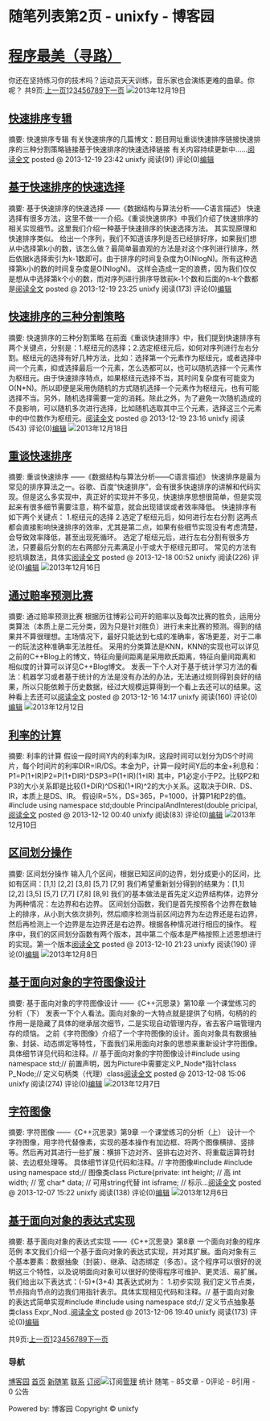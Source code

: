 
# 随笔列表第2页 - unixfy - 博客园
# [程序最美（寻路）](https://www.cnblogs.com/unixfy/)
你还在坚持练习你的技术吗？运动员天天训练，音乐家也会演练更难的曲章。你呢？
共9页:[上一页](https://www.cnblogs.com/unixfy/default.html?page=1)[1](https://www.cnblogs.com/unixfy/default.html?page=1)2[3](https://www.cnblogs.com/unixfy/default.html?page=3)[4](https://www.cnblogs.com/unixfy/default.html?page=4)[5](https://www.cnblogs.com/unixfy/default.html?page=5)[6](https://www.cnblogs.com/unixfy/default.html?page=6)[7](https://www.cnblogs.com/unixfy/default.html?page=7)[8](https://www.cnblogs.com/unixfy/default.html?page=8)[9](https://www.cnblogs.com/unixfy/default.html?page=9)[下一页](https://www.cnblogs.com/unixfy/default.html?page=3)
![](https://www.cnblogs.com/images/link.gif)2013年12月19日
## [快速排序专辑](https://www.cnblogs.com/unixfy/p/3483075.html)
摘要: 快速排序专辑 有关快速排序的几篇博文：题目网址重谈快速排序链接快速排序的三种分割策略链接基于快速排序的快速选择链接 有关内容持续更新中……[阅读全文](https://www.cnblogs.com/unixfy/p/3483075.html)
posted @ 2013-12-19 23:42 unixfy 阅读(91) 评论(0)[编辑](https://i.cnblogs.com/EditPosts.aspx?postid=3483075)

## [基于快速排序的快速选择](https://www.cnblogs.com/unixfy/p/3483048.html)
摘要: 基于快速排序的快速选择 ——《数据结构与算法分析——C语言描述》 快速选择有很多方法，这里不做一一介绍。《重谈快速排序》中我们介绍了快速排序的相关实现细节。这里我们介绍一种基于快速排序的快速选择方法。 其实现原理和快速排序类似。 给出一个序列，我们不知道该序列是否已经排好序，如果我们想从中选择第k小的数，该怎么做？最简单最直观的方法是对这个序列进行排序，然后依据k选择索引为k-1数即可。由于排序的时间复杂度为O(NlogN)。所有这种选择第k小的数的时间复杂度是O(NlogN)。 这样会造成一定的浪费，因为我们仅仅是想从中选择第k个小的数，而对序列进行排序导致前k-1个数和后面的n-k个数都是[阅读全文](https://www.cnblogs.com/unixfy/p/3483048.html)
posted @ 2013-12-19 23:25 unixfy 阅读(173) 评论(0)[编辑](https://i.cnblogs.com/EditPosts.aspx?postid=3483048)

## [快速排序的三种分割策略](https://www.cnblogs.com/unixfy/p/3483034.html)
摘要: 快速排序的三种分割策略 在前面《重谈快速排序》中，我们提到快速排序有两个关键点，分别是：1.枢纽元的选择；2.选定枢纽元后，如何对序列进行左右分割。枢纽元的选择有好几种方法，比如：选择第一个元素作为枢纽元，或者选择中间一个元素，抑或选择最后一个元素，怎么选都可以，也可以随机选择一个元素作为枢纽元。由于快速排序特点，如果枢纽元选择不当，其时间复杂度有可能变为O(N*N)。所以即便是采用伪随机的方式随机选择一个元素作为枢纽元，也有可能选择不当。另外，随机选择需要一定的消耗。除此之外，为了避免一次随机造成的不良影响，可以随机多次进行选择，比如随机选取其中三个元素，选择这三个元素中的中位数作为枢纽元。[阅读全文](https://www.cnblogs.com/unixfy/p/3483034.html)
posted @ 2013-12-19 23:16 unixfy 阅读(543) 评论(0)[编辑](https://i.cnblogs.com/EditPosts.aspx?postid=3483034)
![](https://www.cnblogs.com/images/link.gif)2013年12月18日
## [重谈快速排序](https://www.cnblogs.com/unixfy/p/3479573.html)
摘要: 重谈快速排序 ——《数据结构与算法分析——C语言描述》 快速排序是最为常见的排序算法之一。谷歌、百度“快速排序”，会有很多快速排序的讲解和代码实现。但是这么多实现中，真正好的实现并不多见，快速排序思想很简单，但是实现起来有很多细节需要注意，稍不留意，就会出现错误或者效率降低。 快速排序有如下两个关键点： 1.枢纽元的选择 2.选定了枢纽元后，如何进行左右分割 这两点都会直接影响快速排序的效率，尤其是第二点，如果有些细节实现没有考虑清楚，会导致效率降低，甚至出现死循环。 选定了枢纽元后，进行左右分割有很多方法，只要最后分割的左右两部分元素满足小于或大于枢纽元即可。 常见的方法有挖坑填数法，具体实[阅读全文](https://www.cnblogs.com/unixfy/p/3479573.html)
posted @ 2013-12-18 00:52 unixfy 阅读(226) 评论(0)[编辑](https://i.cnblogs.com/EditPosts.aspx?postid=3479573)
![](https://www.cnblogs.com/images/link.gif)2013年12月16日
## [通过赔率预测比赛](https://www.cnblogs.com/unixfy/p/3476696.html)
摘要: 通过赔率预测比赛 根据历往博彩公司开的赔率以及每次比赛的胜负，运用分类算法（本质上是二元分类，因为只是针对胜负）进行未来比赛的预测。得到的结果并不算很理想。主场情况下，最好只能达到七成的准确率，客场更差，对于二串一的玩法这种准确率无法胜任。 采用的分类算法是KNN，KNN的实现也可以详见之前的C++Blog上的博文，特征向量间距离是采用欧氏距离，特征向量间距离和相似度的计算可以详见C++Blog博文。 发表一下个人对于基于统计学习方法的看法：机器学习或者基于统计的方法是没有办法的办法，无法通过规则得到良好的结果，所以只能依赖于历史数据，经过大规模运算得到一个看上去还可以的结果。这种看上去还可以[阅读全文](https://www.cnblogs.com/unixfy/p/3476696.html)
posted @ 2013-12-16 14:17 unixfy 阅读(160) 评论(0)[编辑](https://i.cnblogs.com/EditPosts.aspx?postid=3476696)
![](https://www.cnblogs.com/images/link.gif)2013年12月12日
## [利率的计算](https://www.cnblogs.com/unixfy/p/3470375.html)
摘要: 利率的计算 假设一段时间Y内的利率为IR，这段时间可以划分为DS个时间片，每个时间片的利率DIR=IR/DS。本金为P，计算一段时间Y后的本金+利息和：P1=P(1+IR)P2=P(1+DIR)^DSP3=P(1+IR)(1+IR) 其中，P1必定小于P2。比较P2和P3的大小关系即是比较(1+DIR)^DS和(1+IR)^2的大小关系。这取决于DIR、DS、IR，本质上是DS、IR。 假设IR=5%，DS=365，P=1000，计算P1和P2的值。\#include using namespace std;double PrincipalAndInterest(double pricipal,[阅读全文](https://www.cnblogs.com/unixfy/p/3470375.html)
posted @ 2013-12-12 00:40 unixfy 阅读(83) 评论(0)[编辑](https://i.cnblogs.com/EditPosts.aspx?postid=3470375)
![](https://www.cnblogs.com/images/link.gif)2013年12月10日
## [区间划分操作](https://www.cnblogs.com/unixfy/p/3468209.html)
摘要: 区间划分操作 输入几个区间，根据已知区间的边界，划分成更小的区间，比如有区间：[1,1] [2,2] [3,8] [5,7] [7,9] 我们希望重新划分得到的结果为：[1,1] [2,2] [3,5] [5,7] [7,7] [7,8] [8,9] 我们的基本做法是首先定义边界结构体，边界分为两种情况：左边界和右边界。 区间划分函数，我们是首先按照各个边界在数轴上的排序，从小到大依次排列，然后顺序检测当前区间边界为左边界还是右边界，然后再检测上一个边界是左边界还是右边界。根据各种情况进行相应的操作。 程序中，我们的区间划分函数有两个版本，其中第二个版本是严格按照上述思想进行的实现。第一个版本[阅读全文](https://www.cnblogs.com/unixfy/p/3468209.html)
posted @ 2013-12-10 21:23 unixfy 阅读(190) 评论(0)[编辑](https://i.cnblogs.com/EditPosts.aspx?postid=3468209)
![](https://www.cnblogs.com/images/link.gif)2013年12月8日
## [基于面向对象的字符图像设计](https://www.cnblogs.com/unixfy/p/3463846.html)
摘要: 基于面向对象的字符图像设计 ——《C++沉思录》第10章 一个课堂练习的分析（下） 发表一下个人看法。面向对象的一大特点就是提供了句柄，句柄的的作用一是隐藏了具体的继承层次细节，二是实现自动管理内存，省去客户端管理内存的烦恼。 之前《字符图像》介绍了一个字符图像的设计。面向对象具有数据抽象、封装、动态绑定等特性，下面我们采用面向对象的思想来重新设计字符图像。 具体细节详见代码和注释。// 基于面向对象的字符图像设计\#include using namespace std;// 前置声明，因为Picture中需要定义P_Node*指针class P_Node;// 定义句柄类（代理）class[阅读全文](https://www.cnblogs.com/unixfy/p/3463846.html)
posted @ 2013-12-08 15:06 unixfy 阅读(274) 评论(0)[编辑](https://i.cnblogs.com/EditPosts.aspx?postid=3463846)
![](https://www.cnblogs.com/images/link.gif)2013年12月7日
## [字符图像](https://www.cnblogs.com/unixfy/p/3462846.html)
摘要: 字符图像 ——《C++沉思录》第9章 一个课堂练习的分析（上） 设计一个字符图像，用字符代替像素，实现的基本操作有加边框、将两个图像横排、竖排等。然后再对其进行一些扩展：横排下边对齐、竖排右边对齐、将重载运算符封装、去边框处理等。 具体细节详见代码和注释。// 字符图像\#include \#include using namespace std;// 图像类class Picture{private: int height; // 高 int width; // 宽 char* data; // 可用string代替 int isframe; // 标示...[阅读全文](https://www.cnblogs.com/unixfy/p/3462846.html)
posted @ 2013-12-07 15:22 unixfy 阅读(138) 评论(0)[编辑](https://i.cnblogs.com/EditPosts.aspx?postid=3462846)
![](https://www.cnblogs.com/images/link.gif)2013年12月6日
## [基于面向对象的表达式实现](https://www.cnblogs.com/unixfy/p/3462015.html)
摘要: 基于面向对象的表达式实现 ——《C++沉思录》第8章 一个面向对象的程序范例 本文我们介绍一个基于面向对象的表达式实现，并对其扩展。面向对象有三个基本要素：数据抽象（封装）、继承、动态绑定（多态）。这个程序可以很好的说明这三个特性，以及说明面向对象可以很好的使得程序可维护、更灵活、易扩展。 我们给出以下表达式：(-5)*(3+4) 其表达式树为： 1.初步实现 我们定义节点类，节点指向节点的边我们用指针表示。具体实现相见代码和注释。// 基于面向对象的表达式简单实现\#include \#include using namespace std;// 定义节点抽象基类class Expr_Nod..[阅读全文](https://www.cnblogs.com/unixfy/p/3462015.html)
posted @ 2013-12-06 19:40 unixfy 阅读(173) 评论(0)[编辑](https://i.cnblogs.com/EditPosts.aspx?postid=3462015)

共9页:[上一页](https://www.cnblogs.com/unixfy/default.html?page=1)[1](https://www.cnblogs.com/unixfy/default.html?page=1)2[3](https://www.cnblogs.com/unixfy/default.html?page=3)[4](https://www.cnblogs.com/unixfy/default.html?page=4)[5](https://www.cnblogs.com/unixfy/default.html?page=5)[6](https://www.cnblogs.com/unixfy/default.html?page=6)[7](https://www.cnblogs.com/unixfy/default.html?page=7)[8](https://www.cnblogs.com/unixfy/default.html?page=8)[9](https://www.cnblogs.com/unixfy/default.html?page=9)[下一页](https://www.cnblogs.com/unixfy/default.html?page=3)


### 导航
[博客园](https://www.cnblogs.com/)
[首页](https://www.cnblogs.com/unixfy/)
[新随笔](https://i.cnblogs.com/EditPosts.aspx?opt=1)
[联系](https://msg.cnblogs.com/send/unixfy)
[订阅](https://www.cnblogs.com/unixfy/rss)![订阅](//www.cnblogs.com/images/xml.gif)[管理](https://i.cnblogs.com/)
统计
随笔 - 85文章 - 0评论 - 8引用 - 0
公告

Powered by:
博客园
Copyright © unixfy
